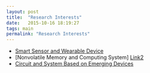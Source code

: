 ```yaml
---
layout: post
title:  "Research Interests"
date:   2015-10-16 18:19:27
tags: main
permalink: "Research Interests"
---
```


- [Smart Sensor and Wearable Device][Link1]
- [Nonvolatile Memory and Computing System] [Link2]
- [Circuit and System Based on Emerging Devices][Link3]

[link1]:      http://jekyllrb.com
[link2]:      /Research
[link3]:      http://jekyllrb.com
